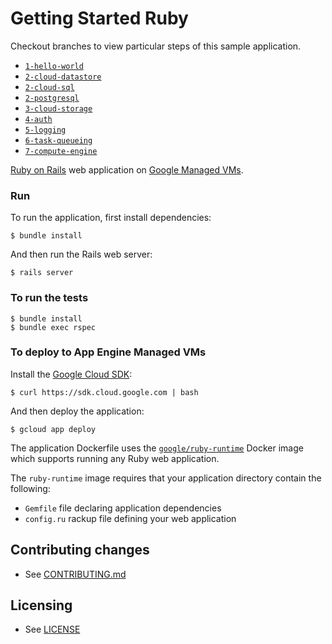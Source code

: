 # Getting Started Ruby

Checkout branches to view particular steps of this sample application.

 - [`1-hello-world`](1-hello-world)
 - [`2-cloud-datastore`](2-cloud-datastore)
 - [`2-cloud-sql`](2-cloud-sql)
 - [`2-postgresql`](2-postgresql)
 - [`3-cloud-storage`](3-cloud-storage)
 - [`4-auth`](4-auth)
 - [`5-logging`](5-logging)
 - [`6-task-queueing`](6-task-queueing)
 - [`7-compute-engine`](7-compute-engine)

[Ruby on Rails][ror] web application on [Google Managed VMs][mvms].

### Run

To run the application, first install dependencies:

    $ bundle install

And then run the Rails web server:

    $ rails server

### To run the tests

    $ bundle install
    $ bundle exec rspec

### To deploy to App Engine Managed VMs

Install the [Google Cloud SDK](https://cloud.google.com/sdk):

    $ curl https://sdk.cloud.google.com | bash

And then deploy the application:

    $ gcloud app deploy

The application Dockerfile uses the [`google/ruby-runtime`][runtime] Docker image
which supports running any Ruby web application.

The `ruby-runtime` image requires that your application directory contain the following:

 - `Gemfile` file declaring application dependencies
 - `config.ru` rackup file defining your web application

## Contributing changes

* See [CONTRIBUTING.md](CONTRIBUTING.md)

## Licensing

* See [LICENSE](LICENSE)

[ror]: http://rubyonrails.org/
[mvms]: https://cloud.google.com/appengine/docs/managed-vms/
[runtime]: https://registry.hub.docker.com/u/google/ruby-runtime/
